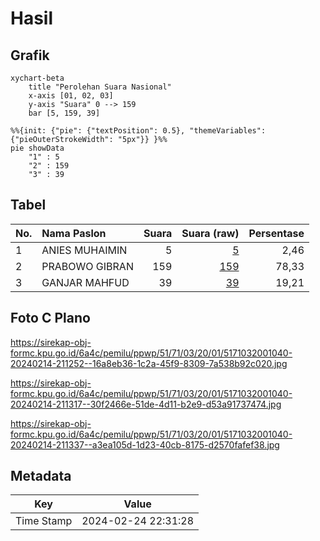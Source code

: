 # Hasil

## Grafik

```mermaid
xychart-beta
    title "Perolehan Suara Nasional"
    x-axis [01, 02, 03]
    y-axis "Suara" 0 --> 159
    bar [5, 159, 39]
```

```mermaid
%%{init: {"pie": {"textPosition": 0.5}, "themeVariables": {"pieOuterStrokeWidth": "5px"}} }%%
pie showData
    "1" : 5
    "2" : 159
    "3" : 39
```

## Tabel

| No. | Nama Paslon    | Suara | Suara (raw) | Persentase |
|:--- |:-------------- | -----:| -----------:| ----------:|
| 1   | ANIES MUHAIMIN | 5     | [5][p-1]    | 2,46       |
| 2   | PRABOWO GIBRAN | 159   | [159][p-2]  | 78,33      |
| 3   | GANJAR MAHFUD  | 39    | [39][p-3]   | 19,21      |


[p-1]: https://github.com/gigit-pemilu/pemilu-2024/blob/main/pilpres/hitung-suara/sub/51-bali/sub/71-kota-denpasar/sub/03-denpasar-barat/sub/2001-padangsambian-kelod/sub/040-tps/sub/paslon-1.txt
[p-2]: https://github.com/gigit-pemilu/pemilu-2024/blob/main/pilpres/hitung-suara/sub/51-bali/sub/71-kota-denpasar/sub/03-denpasar-barat/sub/2001-padangsambian-kelod/sub/040-tps/sub/paslon-2.txt
[p-3]: https://github.com/gigit-pemilu/pemilu-2024/blob/main/pilpres/hitung-suara/sub/51-bali/sub/71-kota-denpasar/sub/03-denpasar-barat/sub/2001-padangsambian-kelod/sub/040-tps/sub/paslon-3.txt

## Foto C Plano

https://sirekap-obj-formc.kpu.go.id/6a4c/pemilu/ppwp/51/71/03/20/01/5171032001040-20240214-211252--16a8eb36-1c2a-45f9-8309-7a538b92c020.jpg

https://sirekap-obj-formc.kpu.go.id/6a4c/pemilu/ppwp/51/71/03/20/01/5171032001040-20240214-211317--30f2466e-51de-4d11-b2e9-d53a91737474.jpg

https://sirekap-obj-formc.kpu.go.id/6a4c/pemilu/ppwp/51/71/03/20/01/5171032001040-20240214-211337--a3ea105d-1d23-40cb-8175-d2570fafef38.jpg


## Metadata

| Key        | Value               |
| ---------- | ------------------- |
| Time Stamp | 2024-02-24 22:31:28 |



